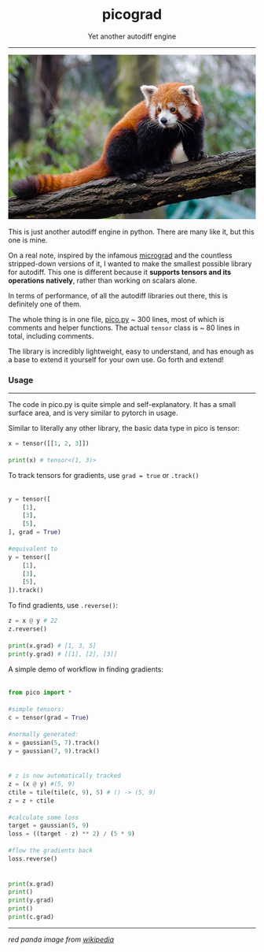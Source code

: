<center>
<h1>picograd</h1>
<!-- <h3>yet another autodiff engine</h3> -->
Yet another autodiff engine

---
</center>

![image](./image.png)


This is just another autodiff engine in python. There are many like it, but this one is mine.


On a real note, inspired by the infamous [micrograd]() and the countless stripped-down versions of it, I wanted to make the smallest possible library for autodiff. This one is different because it __supports tensors and its operations natively__, rather than working on scalars alone.

In terms of performance, of all the autodiff libraries out there, this is definitely one of them.

The whole thing is in one file, [pico.py](./pico.py) ~ 300 lines, most of which is comments and helper functions. The actual `tensor` class is ~ 80 lines in total, including comments.

The library is incredibly lightweight, easy to understand, and has enough as a base to extend it yourself for your own use. Go forth and extend!


### Usage
---
The code in pico.py is quite simple and self-explanatory. It has a small surface area, and is very similar to pytorch in usage.

Similar to literally any other library, the basic data type in pico is tensor:

```python
x = tensor([[1, 2, 3]])

print(x) # tensor<(1, 3)>
```

To track tensors for gradients, use `grad = true` or `.track()`

```python

y = tensor([
    [1],
    [3],
    [5],
], grad = True)

#equivalent to 
y = tensor([
    [1],
    [3],
    [5],
]).track()
```

To find gradients, use `.reverse()`:
```python
z = x @ y # 22
z.reverse()

print(x.grad) # [1, 3, 5]
print(y.grad) # [[1], [2], [3]]
```


A simple demo of workflow in finding gradients:
```python

from pico import *

#simple tensors:
c = tensor(grad = True)

#normally generated:
x = gaussian(5, 7).track()
y = gaussian(7, 9).track()


# z is now automatically tracked
z = (x @ y) #(5, 9)
ctile = tile(tile(c, 9), 5) # () -> (5, 9)
z = z + ctile

#calculate some loss
target = gaussian(5, 9)
loss = ((target - z) ** 2) / (5 * 9)

#flow the gradients back
loss.reverse()


print(x.grad)
print()
print(y.grad)
print()
print(c.grad)
```

---
_red panda image from [wikipedia](https://en.wikipedia.org/wiki/Red_panda)_